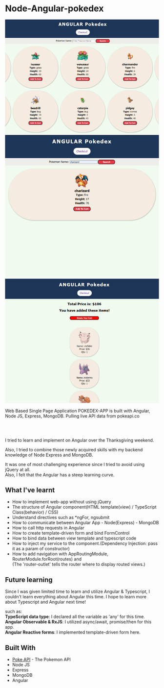 # Node-Angular-pokedex

<img src="https://github.com/Jesper-SH-Hong/Node-Angular-pokedex/blob/master/sample_img/main.png" width="800">
<img src="https://github.com/Jesper-SH-Hong/Node-Angular-pokedex/blob/master/sample_img/search.png" width="800">
<img src="https://github.com/Jesper-SH-Hong/Node-Angular-pokedex/blob/master/sample_img/cart.png" width="800">

Web Based Single Page Application POKEDEX-APP is built with Angular, Node JS, Express, MongoDB. Pulling live API data from pokeapi.co


<br><br>

I tried to learn and implement on Angular over the Thanksgiving weekend.

Also, I tried to combine those newly acquired skills with my backend knowledge of Node Express and MongoDB.

It was one of most challenging experience since I tried to avoid using jQuery at all.<br>
Also, I felt that the Angular has a steep learning curve.


## What I've learnt

* How to implement web-app without using jQuery
* The structure of Angular component(HTML template(view) / TypeScript Class(behavior) / CSS)
* Understand directives such as *ngFor, ngsubmit
* How to communicate between Angular App - Node(Express) - MongoDB
* How to call http requests in Angular
* How to create template-driven form and bind FormControl
* How to bind data between view template and typescript code
* How to inject my service to the component.(Dependency Injection: pass it as a param of constructor)
* How to add navigation with AppRoutingModule, RouterModule.forRoot(routes) and <router-outlet><br>
  (The 'router-outlet' tells the router where to display routed views.)


## Future learning

Since I was given limited time to learn and utilize Angular & Typescript, I couldn't learn everything about Angular this time.
I hope to learn more about Typescript and Angular next time!

  
such as:<br>
**TypeScript data type**: I declared all the variable as 'any' for this time.<br>
**Angular Observable & RxJS**: I utilized async/await, promise/then for this app.<br>
**Angular Reactive forms**: I implemented template-driven form here.



## Built With
* [Poke API](https://pokeapi.co/) - The Pokemon API
* Node JS
* Express
* MongoDB
* Angular
